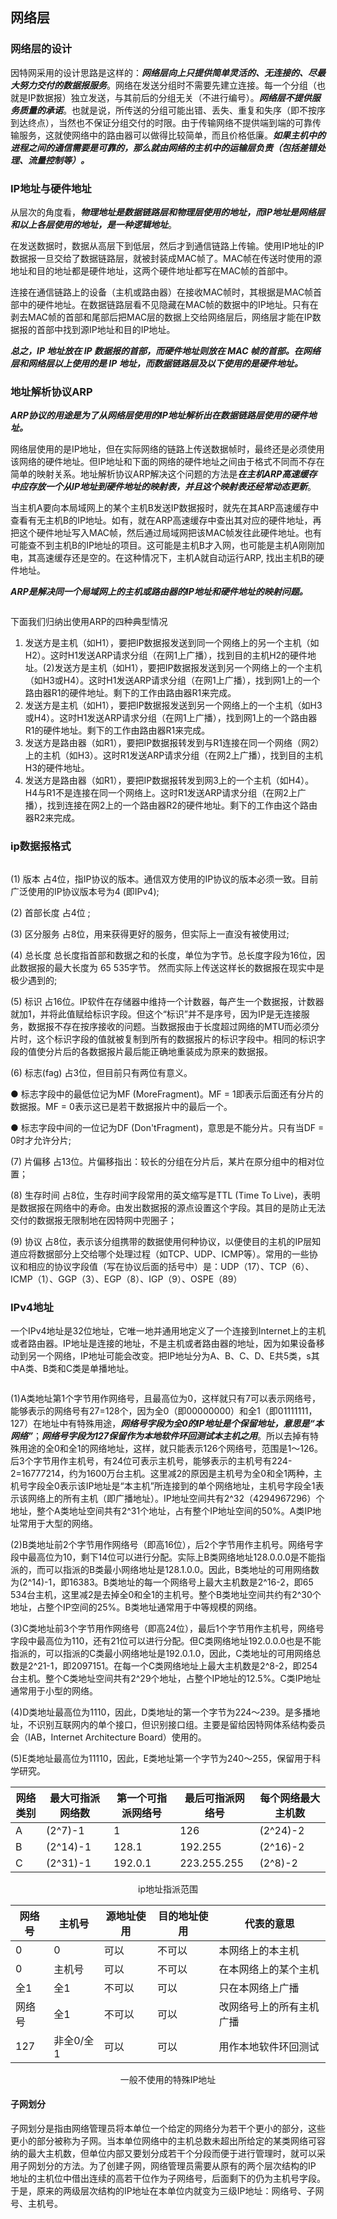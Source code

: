 ## 网络层

### 网络层的设计		

因特网采用的设计思路是这样的：***网络层向上只提供简单灵活的、无连接的、尽最大努力交付的数据报服务***。网络在发送分组时不需要先建立连接。每一个分组（也就是IP数据报）独立发送，与其前后的分组无关（不进行编号）。***网络层不提供服务质量的承诺***。也就是说，所传送的分组可能出错、丢失、重复和失序（即不按序到达终点），当然也不保证分组交付的时限。由于传输网络不提供端到端的可靠传输服务，这就使网络中的路由器可以做得比较简单，而且价格低廉。***如果主机中的进程之间的通信需要是可靠的，那么就由网络的主机中的运输层负责（包括差错处理、流量控制等）。***	

### IP地址与硬件地址

从层次的角度看，***物理地址是数据链路层和物理层使用的地址，而IP地址是网络层和以上各层使用的地址，是一种逻辑地址***。

在发送数据时，数据从高层下到低层，然后才到通信链路上传输。使用IP地址的IP数据报一旦交给了数据链路层，就被封装成MAC帧了。MAC帧在传送时使用的源地址和目的地址都是硬件地址，这两个硬件地址都写在MAC帧的首部中。

连接在通信链路上的设备（主机或路由器）在接收MAC帧时，其根据是MAC帧首部中的硬件地址。在数据链路层看不见隐藏在MAC帧的数据中的IP地址。只有在剥去MAC帧的首部和尾部后把MAC层的数据上交给网络层后，网络层才能在IP数据报的首部中找到源IP地址和目的IP地址。

***总之，IP 地址放在 IP 数据报的首部，而硬件地址则放在 MAC 帧的首部。在网络层和网络层以上使用的是 IP 地址，而数据链路层及以下使用的是硬件地址。***

### 地址解析协议ARP

***ARP协议的用途是为了从网络层使用的IP地址解析出在数据链路层使用的硬件地址。***

网络层使用的是IP地址，但在实际网络的链路上传送数据帧时，最终还是必须使用该网络的硬件地址。但IP地址和下面的网络的硬件地址之间由于格式不同而不存在简单的映射关系。地址解析协议ARP解决这个问题的方法是***在主机ARP高速缓存中应存放一个从IP地址到硬件地址的映射表，并且这个映射表还经常动态更新***。

当主机A要向本局域网上的某个主机B发送IP数据报时，就先在其ARP高速缓存中查看有无主机B的IP地址。如有，就在ARP高速缓存中查出其对应的硬件地址，再把这个硬件地址写入MAC帧，然后通过局域网把该MAC帧发往此硬件地址。也有可能查不到主机B的IP地址的项目。这可能是主机B才入网，也可能是主机A刚刚加电，其高速缓存还是空的。在这种情况下，主机A就自动运行ARP, 找出主机B的硬件地址。

***ARP是解决同一个局域网上的主机或路由器的IP地址和硬件地址的映射问题。***

<img  alt="" src="../img/arp典型情况.png" />

下面我们归纳出使用ARP的四种典型情况

1. 发送方是主机（如H1），要把IP数据报发送到同一个网络上的另一个主机（如H2）。这时H1发送ARP请求分组（在网1上广播），找到目的主机H2的硬件地址。(2)发送方是主机（如H1），要把IP数据报发送到另一个网络上的一个主机（如H3或H4）。这时H1发送ARP请求分组（在网1上广播），找到网1上的一个路由器R1的硬件地址。剩下的工作由路由器R1来完成。	
2. 发送方是主机（如H1），要把IP数据报发送到另一个网络上的一个主机（如H3或H4）。这时H1发送ARP请求分组（在网1上广播），找到网1上的一个路由器R1的硬件地址。剩下的工作由路由器R1来完成。
3. 发送方是路由器（如R1），要把IP数据报转发到与R1连接在同一个网络（网2）上的主机（如H3）。这时R1发送ARP请求分组（在网2上广播），找到目的主机H3的硬件地址。
4. 发送方是路由器（如R1），要把IP数据报转发到网3上的一个主机（如H4）。H4与R1不是连接在同一个网络上。这时R1发送ARP请求分组（在网2上广播），找到连接在网2上的一个路由器R2的硬件地址。剩下的工作由这个路由器R2来完成。

### ip数据报格式

<center><img alt="" src="../img/ip数据报格式.png" /></center>

(1) 版本 占4位，指IP协议的版本。通信双方使用的IP协议的版本必须一致。目前广泛使用的IP协议版本号为4 (即IPv4);

(2) 首部长度  占4位 ;

(3) 区分服务 占8位，用来获得更好的服务，但实际上一直没有被使用过;

(4) 总长度 总长度指首部和数据之和的长度，单位为字节。总长度字段为16位，因此数据报的最大长度为 65 535字节。 然而实际上传送这样长的数据报在现实中是极少遇到的;

(5) 标识 占16位。IP软件在存储器中维持一个计数器，每产生一个数据报，计数器就加1，并将此值赋给标识字段。但这个“标识”并不是序号，因为IP是无连接服务，数据报不存在按序接收的问题。当数据报由于长度超过网络的MTU而必须分片时，这个标识字段的值就被复制到所有的数据报片的标识字段中。相同的标识字段的值使分片后的各数据报片最后能正确地重装成为原来的数据报。

(6) 标志(fag) 占3位，但目前只有两位有意义。

● 标志字段中的最低位记为MF (MoreFragment)。MF = 1即表示后面还有分片的数据报。MF = 0表示这已是若干数据报片中的最后一个。

● 标志字段中间的一位记为DF (Don'tFragment)，意思是不能分片。只有当DF = 0时才允许分片;

(7) 片偏移 占13位。片偏移指出：较长的分组在分片后，某片在原分组中的相对位置；

(8) 生存时间 占8位，生存时间字段常用的英文缩写是TTL (Time To Live)，表明是数据报在网络中的寿命。由发出数据报的源点设置这个字段。其目的是防止无法交付的数据报无限制地在因特网中兜圈子；

(9) 协议 占8位，表示该分组携带的数据使用何种协议，以便使目的主机的IP层知道应将数据部分上交给哪个处理过程（如TCP、UDP、ICMP等）。常用的一些协议和相应的协议字段值（写在协议后面的括号中）是：UDP（17）、TCP（6）、ICMP（1）、GGP（3）、EGP（8）、IGP（9）、OSPE（89）

### IPv4地址

一个IPv4地址是32位地址，它唯一地并通用地定义了一个连接到Internet上的主机或者路由器。IP地址是连接的地址，不是主机或者路由器的地址，因为如果设备移动到另一个网络，IP地址可能会改变。把IP地址分为A、B、C、D、E共5类，s其中A类、B类和C类是单播地址。

<img alt="" src="../img/ip分类.png" />

(1)A类地址第1个字节用作网络号，且最高位为0，这样就只有7可以表示网络号，能够表示的网络号有27=128个，因为全0（即00000000）和全1（即01111111，127）在地址中有特殊用途，***网络号字段为全0的IP地址是个保留地址，意思是“本网络”***；***网络号字段为127保留作为本地软件环回测试本主机之用***。所以去掉有特殊用途的全0和全1的网络地址，这样，就只能表示126个网络号，范围是1～126。后3个字节用作主机号，有24位可表示主机号，能够表示的主机号有224-2=16777214，约为1600万台主机。这里减2的原因是主机号为全0和全1两种，主机号字段全0表示该IP地址是“本主机”所连接到的单个网络地址，主机号字段全1表示该网络上的所有主机（即广播地址）。IP地址空间共有2^32（4294967296）个地址，整个A类地址空间共有2^31个地址，占有整个IP地址空间的50%。A类IP地址常用于大型的网络。

(2)B类地址前2个字节用作网络号（即高16位），后2个字节用作主机号。网络号字段中最高位为10，剩下14位可以进行分配。实际上B类网络地址128.0.0.0是不能指派的，而可以指派的B类最小网络地址是128.1.0.0。因此，B类地址的可用网络数为(2^14)-1，即16383。B类地址的每一个网络号上最大主机数是2^16-2，即65 534台主机，这里减2是去掉全0和全1的主机号。整个B类地址空间共约有2^30个地址，占整个IP空间的25%。B类地址通常用于中等规模的网络。

(3)C类地址前3个字节用作网络号（即高24位），最后1个字节用作主机号，网络号字段中最高位为110，还有21位可以进行分配。但C类网络地址192.0.0.0也是不能指派的，可以指派的C类最小网络地址是192.0.1.0，因此，C类地址的可用网络总数是2^21-1，即2097151。在每一个C类网络地址上最大主机数是2^8-2，即254台主机。整个C类地址空间共有2^29个地址，占整个IP地址的12.5%。C类IP地址通常用于小型的网络。

(4)D类地址最高位为1110，因此，D类地址的第一个字节为224～239。是多播地址，不识别互联网内的单个接口，但识别接口组。主要是留给因特网体系结构委员会（IAB，Internet Architecture Board）使用的。

(5)E类地址最高位为11110，因此，E类地址第一个字节为240～255，保留用于科学研究。



| 网络类别 | 最大可指派网络数 | 第一个可指派网络号 | 最后可指派网络号 | 每个网络最大主机数 |
| -------- | ---------------- | ------------------ | ---------------- | ------------------ |
| A        | (2^7)-1          | 1                  | 126              | (2^24)-2           |
| B        | (2^14)-1         | 128.1              | 192.255          | (2^16)-2           |
| C        | (2^31)-1         | 192.0.1            | 223.255.255      | (2^8)-2            |

<center>ip地址指派范围</center>

| 网络号 | 主机号    | 源地址使用 | 目的地址使用 | 代表的意思               |
| ------ | --------- | ---------- | ------------ | ------------------------ |
| 0      | 0         | 可以       | 不可以       | 本网络上的本主机         |
| 0      | 主机号    | 可以       | 不可以       | 在本网络上的某个主机     |
| 全1    | 全1       | 不可以     | 可以         | 只在本网络上广播         |
| 网络号 | 全1       | 不可以     | 可以         | 改网络号上的所有主机广播 |
| 127    | 非全0/全1 | 可以       | 可以         | 用作本地软件环回测试     |

<center>一般不使用的特殊IP地址</center>

#### 子网划分

子网划分是指由网络管理员将本单位一个给定的网络分为若干个更小的部分，这些更小的部分被称为子网。当本单位网络中的主机总数未超出所给定的某类网络可容纳的最大主机数，但单位内部又要划分成若干个分段而便于进行管理时，就可以采用子网划分的方法。为了创建子网，网络管理员需要从原有的两个层次结构的IP 地址的主机位中借出连续的高若干位作为子网络号，后面剩下的仍为主机号字段。于是，原来的两级层次结构的IP地址在本单位内就变为三级IP地址：网络号、子网号、主机号。



